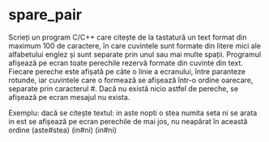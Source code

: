 # spare_pair
 
  Scrieți un program C/C++ care citește de la tastatură un text format din maximum 100 de caractere, în care cuvintele sunt formate din litere mici ale alfabetului englez și sunt separate prin unul sau mai multe spații. Programul afișează pe ecran toate perechile rezervă formate din cuvinte din text. Fiecare pereche este afișată pe câte o linie a ecranului, între paranteze rotunde, iar cuvintele care o formează se afișează într-o ordine oarecare, separate prin caracterul #. Dacă nu există nicio astfel de pereche, se afișează pe ecran mesajul nu exista. 

  Exemplu: dacă se citește textul:
                              in aste nopti o stea numita seta ni se arata in est
se afișează pe ecran perechile de mai jos, nu neapărat în această ordine
(aste#stea)
(in#ni)
(in#ni)

